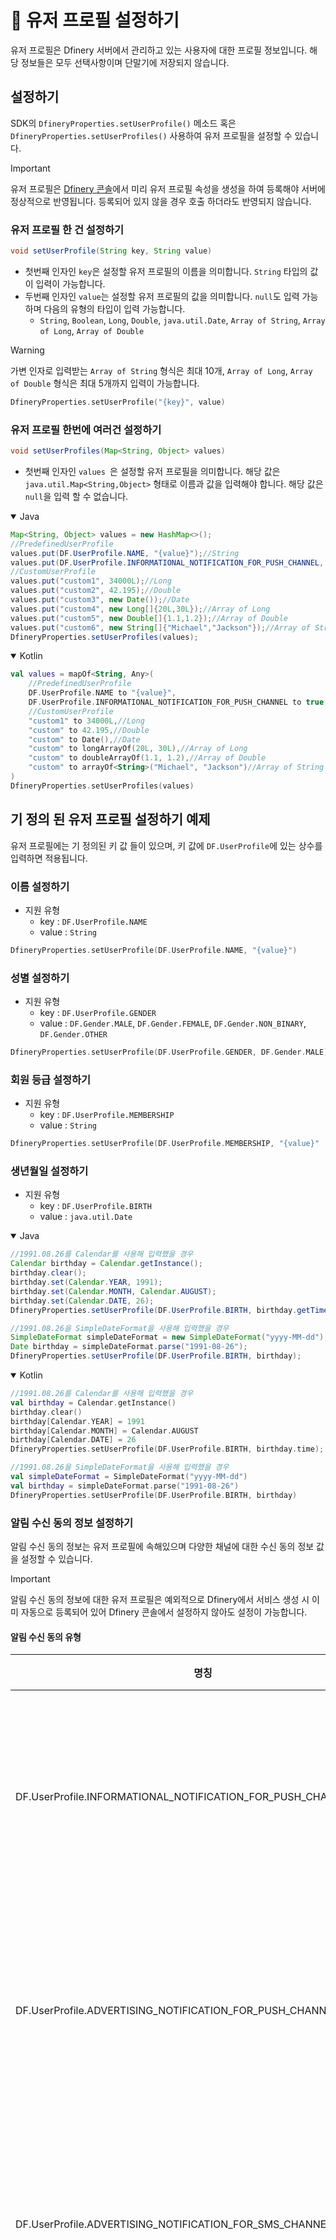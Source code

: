 # 👤 유저 프로필 설정하기

유저 프로필은 Dfinery 서버에서 관리하고 있는 사용자에 대한 프로필 정보입니다. 해당 정보들은 모두 선택사항이며 단말기에 저장되지 않습니다.

## 설정하기

SDK의 `DfineryProperties.setUserProfile()` 메소드 혹은 `DfineryProperties.setUserProfiles()` 사용하여 유저 프로필을 설정할 수 있습니다.

> [!IMPORTANT]
> 유저 프로필은 [Dfinery 콘솔](https://console.dfinery.ai/)에서 미리 유저 프로필 속성을 생성을 하여 등록해야 서버에 정상적으로 반영됩니다. 등록되어 있지 않을 경우 호출 하더라도 반영되지 않습니다.

### 유저 프로필 한 건 설정하기

```java
void setUserProfile(String key, String value)
```

- 첫번째 인자인 `key`은 설정할 유저 프로필의 이름을 의미합니다. `String` 타입의 값이 입력이 가능합니다.
-  두번째 인자인 `value`는 설정할 유저 프로필의 값을 의미합니다. `null`도 입력 가능하며 다음의 유형의 타입이 입력 가능합니다.
	-  `String`, `Boolean`, `Long`, `Double`, `java.util.Date`, `Array of String`, `Array of Long`, `Array of Double`

> [!WARNING]
> 가변 인자로 입력받는 `Array of String` 형식은 최대 10개, `Array of Long`, `Array of Double` 형식은 최대 5개까지 입력이 가능합니다.

```kotlin
DfineryProperties.setUserProfile("{key}", value)
```

### 유저 프로필 한번에 여러건 설정하기

```java
void setUserProfiles(Map<String, Object> values)
```

- 첫번째 인자인 `values `은 설정할 유저 프로필을 의미합니다. 해당 값은 `java.util.Map<String,Object>` 형태로 이름과 값을 입력해야 합니다. 해당 값은 `null`을 입력 할 수 없습니다.

<details open>
<summary>Java</summary>

```java
Map<String, Object> values = new HashMap<>();
//PredefinedUserProfile
values.put(DF.UserProfile.NAME, "{value}");//String
values.put(DF.UserProfile.INFORMATIONAL_NOTIFICATION_FOR_PUSH_CHANNEL, true);//Boolean
//CustomUserProfile
values.put("custom1", 34000L);//Long
values.put("custom2", 42.195);//Double
values.put("custom3", new Date());//Date
values.put("custom4", new Long[]{20L,30L});//Array of Long
values.put("custom5", new Double[]{1.1,1.2});//Array of Double
values.put("custom6", new String[]{"Michael","Jackson"});//Array of String
DfineryProperties.setUserProfiles(values);
```

</details>
<details open>
<summary open >Kotlin</summary>

```kotlin
val values = mapOf<String, Any>(
    //PredefinedUserProfile
    DF.UserProfile.NAME to "{value}",
    DF.UserProfile.INFORMATIONAL_NOTIFICATION_FOR_PUSH_CHANNEL to true,
    //CustomUserProfile
    "custom1" to 34000L,//Long
    "custom" to 42.195,//Double
    "custom" to Date(),//Date
    "custom" to longArrayOf(20L, 30L),//Array of Long
    "custom" to doubleArrayOf(1.1, 1.2),//Array of Double
    "custom" to arrayOf<String>("Michael", "Jackson")//Array of String
)
DfineryProperties.setUserProfiles(values)
```

</details>


## 기 정의 된 유저 프로필 설정하기 예제
유저 프로필에는 기 정의된 키 값 들이 있으며, 키 값에 `DF.UserProfile`에 있는 상수를 입력하면 적용됩니다.

### 이름 설정하기 
- 지원 유형
    - key : `DF.UserProfile.NAME`
    - value : `String`

```kotlin
DfineryProperties.setUserProfile(DF.UserProfile.NAME, "{value}")
```
### 성별 설정하기
- 지원 유형
    - key : `DF.UserProfile.GENDER`
    - value : `DF.Gender.MALE`, `DF.Gender.FEMALE`, `DF.Gender.NON_BINARY`, `DF.Gender.OTHER` 

```kotlin
DfineryProperties.setUserProfile(DF.UserProfile.GENDER, DF.Gender.MALE)
```
### 회원 등급 설정하기
- 지원 유형
    - key : `DF.UserProfile.MEMBERSHIP`
    - value : `String`

```kotlin
DfineryProperties.setUserProfile(DF.UserProfile.MEMBERSHIP, "{value}"
```
### 생년월일 설정하기
- 지원 유형
    - key : `DF.UserProfile.BIRTH`
    - value : `java.util.Date`

<details open>
<summary>Java</summary>

```java
//1991.08.26를 Calendar를 사용해 입력했을 경우
Calendar birthday = Calendar.getInstance();
birthday.clear();
birthday.set(Calendar.YEAR, 1991);
birthday.set(Calendar.MONTH, Calendar.AUGUST);
birthday.set(Calendar.DATE, 26);
DfineryProperties.setUserProfile(DF.UserProfile.BIRTH, birthday.getTime());

//1991.08.26을 SimpleDateFormat을 사용해 입력했을 경우
SimpleDateFormat simpleDateFormat = new SimpleDateFormat("yyyy-MM-dd");
Date birthday = simpleDateFormat.parse("1991-08-26");
DfineryProperties.setUserProfile(DF.UserProfile.BIRTH, birthday);
```

</details>
<details open>
<summary open >Kotlin</summary>

```kotlin
//1991.08.26를 Calendar를 사용해 입력했을 경우
val birthday = Calendar.getInstance()
birthday.clear()
birthday[Calendar.YEAR] = 1991
birthday[Calendar.MONTH] = Calendar.AUGUST
birthday[Calendar.DATE] = 26
DfineryProperties.setUserProfile(DF.UserProfile.BIRTH, birthday.time);

//1991.08.26을 SimpleDateFormat을 사용해 입력했을 경우
val simpleDateFormat = SimpleDateFormat("yyyy-MM-dd")
val birthday = simpleDateFormat.parse("1991-08-26")
DfineryProperties.setUserProfile(DF.UserProfile.BIRTH, birthday)
```

</details>

### 알림 수신 동의 정보 설정하기
알림 수신 동의 정보는 유저 프로필에 속해있으며 다양한 채널에 대한 수신 동의 정보 값을 설정할 수 있습니다.

> [!IMPORTANT]
> 알림 수신 동의 정보에 대한 유저 프로필은 예외적으로 Dfinery에서 서비스 생성 시 이미 자동으로 등록되어 있어 Dfinery 콘솔에서 설정하지 않아도 설정이 가능합니다.

#### 알림 수신 동의 유형

|명칭|채널|설명|
|---|---|---|
|DF.UserProfile.INFORMATIONAL_NOTIFICATION_FOR_PUSH_CHANNEL|푸시|푸시 채널에 대한 정보성 알림 동의|
|DF.UserProfile.ADVERTISING_NOTIFICATION_FOR_PUSH_CHANNEL|푸시|푸시 채널에 대한 광고성 알림 동의|
|DF.UserProfile.ADVERTISING_NOTIFICATION_FOR_SMS_CHANNEL|문자|문자 채널에 대한 광고성 알림 동의|
|DF.UserProfile.ADVERTISING_NOTIFICATION_FOR_KAKAO_CHANNEL|[알림톡](https://docs.kakaoi.ai/kakao_i_connect_message/bizmessage_eng/agent/at/)|카카오 알림톡 채널에 대한 광고성 알림 동의|
|DF.UserProfile.ADVERTISING_NOTIFICATION_AT_NIGHT_FOR_PUSH_CHANNEL|푸시|푸시 채널에 대한 야간 광고성 알림 동의|

> [!CAUTION]
> 오후 9시 부터 오전 8시 사이에는 [별도의 수신 동의](https://spam.kisa.or.kr/spam/na/ntt/selectNttInfo.do?mi=1037&nttSn=1351&bbsId=1003)를 받아야 광고성 알림을 전송할 수 있으므로 해당 시간에 메시지를 발송하고 싶으실 경우 `ADVERTISING_NOTIFICATION_AT_NIGHT_FOR_PUSH_CHANNEL` 값을 사용하여 동의를 받아 주시기 바랍니다.

#### 설정하기
- 지원 유형
    - key : [알림 수신 동의 유형](#알림-수신-동의-유형)
    - value : `Boolean`

```kotlin
DfineryProperties.setUserProfile(DF.UserProfile.INFORMATIONAL_NOTIFICATION_FOR_PUSH_CHANNEL, true);
```

## 사용자 정의 유저 프로필 설정하기 
 사용자 정의 유저 프로필을 설정하고 싶을 경우 [Dfinery 콘솔](https://console.dfinery.ai/)에 해당하는 유저 프로필의 속성을 생성하고 키 값으로 입력하여 설정하면 됩니다.


